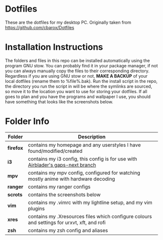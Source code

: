 # Dotfiles
These are the dotfiles for my desktop PC.
Originally taken from https://github.com/cbarox/Dotfiles

Installation Instructions
=========================
The folders and files in this repo can be installed automatically using the program GNU stow. You can probably find it in your package manager, if not you can always manually copy the files to their corresponding directory. Regardless if you are using GNU stow or not, **MAKE A BACKUP** of your local dotfiles (rename them to %file%.bak). Run the install script in the repo, the directory you run the script in will be where the symlinks are sourced, so move it to the location you want to use for storing your dotfiles. If all goes to plan and you have the programs and wallpaper I use, you should have something that looks like the screenshots below.

Folder Info
===========
|Folder|Description|
|------|-----------|
|**firefox**| contains my homepage and any userstyles I have found/modified/created|
|**i3**| contains my i3 config, this config is for use with [Airblader's gaps-next branch](https://github.com/Airblader/i3)|
|**mpv**| contains my mpv config, configured for watching mostly anime with hardware decoding|
|**ranger**| contains my ranger configs|
|**scrots**| contains the screenshots below|
|**vim**| contains my .vimrc with my lightline setup, and my vim plugins|
|**xres**| contains my .Xresources files which configure colours and settings for urxvt, xft, and rofi|
|**zsh**| contains my zsh config and aliases|

